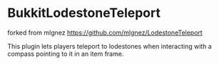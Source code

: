# BukkitLodestoneTeleport
forked from mlgnez https://github.com/mlgnez/LodestoneTeleport

This plugin lets players teleport to lodestones when interacting with a compass pointing to it in an item frame.
